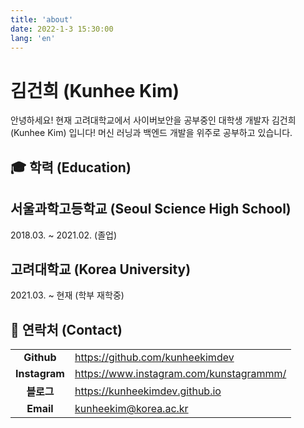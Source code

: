 ```yaml
---
title: 'about'
date: 2022-1-3 15:30:00
lang: 'en'
---
```


# 김건희 (Kunhee Kim)

안녕하세요! 현재 고려대학교에서 사이버보안을 공부중인 대학생 개발자 김건희(Kunhee Kim) 입니다! 머신 러닝과 백엔드 개발을 위주로 공부하고 있습니다.

## 🎓 학력 (Education)

## 서울과학고등학교 (Seoul Science High School)

2018.03. ~ 2021.02. (졸업)

## 고려대학교 (Korea University)

2021.03. ~ 현재 (학부 재학중)

## 💌 연락처 (Contact)

|               |                                         |
| :-----------: | --------------------------------------- |
|  **Github**   | https://github.com/kunheekimdev         |
| **Instagram** | https://www.instagram.com/kunstagrammm/ |
|  **블로그**   | https://kunheekimdev.github.io          |
|   **Email**   | kunheekim@korea.ac.kr                   |

</div>
